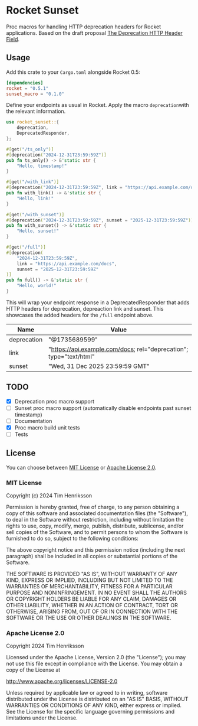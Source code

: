 # Rocket Sunset

Proc macros for handling HTTP deprecation headers for Rocket applications. Based on the draft proposal [The Deprecation HTTP Header Field](https://github.com/ietf-wg-httpapi/deprecation-header).

## Usage

Add this crate to your `Cargo.toml` alongside Rocket 0.5:

```toml
[dependencies]
rocket = "0.5.1"
sunset_macro = "0.1.0"
```

Define your endpoints as usual in Rocket. Apply the macro `deprecation`with the relevant information.

```rust
use rocket_sunset::{
    deprecation,
    DeprecatedResponder,
};

#[get("/ts_only")]
#[deprecation("2024-12-31T23:59:59Z")]
pub fn ts_only() -> &'static str {
    "Hello, timestamp!"
}

#[get("/with_link")]
#[deprecation("2024-12-31T23:59:59Z", link = "https://api.example.com/docs")]
pub fn with_link() -> &'static str {
    "Hello, link!"
}

#[get("/with_sunset")]
#[deprecation("2024-12-31T23:59:59Z", sunset = "2025-12-31T23:59:59Z")]
pub fn with_sunset() -> &'static str {
    "Hello, sunset!"
}

#[get("/full")]
#[deprecation(
    "2024-12-31T23:59:59Z",
    link = "https://api.example.com/docs",
    sunset = "2025-12-31T23:59:59Z"
)]
pub fn full() -> &'static str {
    "Hello, world!"
}
```

This will wrap your endpoint response in a DeprecatedResponder that adds HTTP headers for deprecation, depreaction link and sunset. This showcases the added headers for the `/full` endpoint above.

| Name        | Value                                                                |
| ----------- | -------------------------------------------------------------------- |
| deprecation | "@1735689599"                                                        |
| link        | "<https://api.example.com/docs>; rel="deprecation"; type="text/html" |
| sunset      | "Wed, 31 Dec 2025 23:59:59 GMT"                                      |

## TODO

- [x] Deprecation proc macro support
- [ ] Sunset proc macro support (automatically disable endpoints past sunset timestamp)
- [ ] Documentation
- [x] Proc macro build unit tests
- [ ] Tests

## License

You can choose between [MIT License](https://opensource.org/licenses/MIT) or [Apache License 2.0](http://www.apache.org/licenses/LICENSE-2.0).

### MIT License

Copyright (c) 2024 Tim Henriksson

Permission is hereby granted, free of charge, to any person obtaining a copy of this software and associated documentation files (the "Software"), to deal in the Software without restriction, including without limitation the rights to use, copy, modify, merge, publish, distribute, sublicense, and/or sell copies of the Software, and to permit persons to whom the Software is furnished to do so, subject to the following conditions:

The above copyright notice and this permission notice (including the next paragraph) shall be included in all copies or substantial portions of the Software.

THE SOFTWARE IS PROVIDED "AS IS", WITHOUT WARRANTY OF ANY KIND, EXPRESS OR IMPLIED, INCLUDING BUT NOT LIMITED TO THE WARRANTIES OF MERCHANTABILITY, FITNESS FOR A PARTICULAR PURPOSE AND NONINFRINGEMENT. IN NO EVENT SHALL THE AUTHORS OR COPYRIGHT HOLDERS BE LIABLE FOR ANY CLAIM, DAMAGES OR OTHER LIABILITY, WHETHER IN AN ACTION OF CONTRACT, TORT OR OTHERWISE, ARISING FROM, OUT OF OR IN CONNECTION WITH THE SOFTWARE OR THE USE OR OTHER DEALINGS IN THE SOFTWARE.

### Apache License 2.0

Copyright 2024 Tim Henriksson

Licensed under the Apache License, Version 2.0 (the "License"); you may not use this file except in compliance with the License. You may obtain a copy of the License at

http://www.apache.org/licenses/LICENSE-2.0

Unless required by applicable law or agreed to in writing, software distributed under the License is distributed on an "AS IS" BASIS, WITHOUT WARRANTIES OR CONDITIONS OF ANY KIND, either express or implied. See the License for the specific language governing permissions and limitations under the License.
